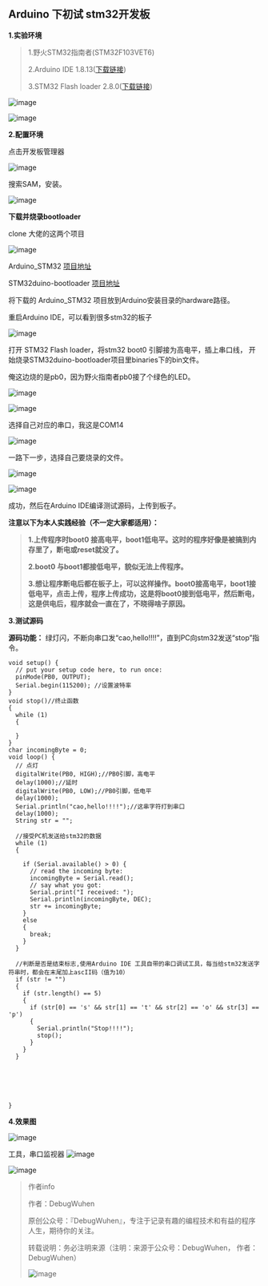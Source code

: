 ## Arduino 下初试 stm32开发板

**1.实验环境**

>1.野火STM32指南者(STM32F103VET6)
>
>2.Arduino IDE 1.8.13([下载链接](https://www.arduino.cc/en/software))
>
>3.STM32 Flash loader 2.8.0([下载链接](https://www.st.com/zh/development-tools/flasher-stm32.html))

![image](https://user-images.githubusercontent.com/48900845/112812076-48345d80-90af-11eb-8ee9-995dfa5eee01.png)

![image](https://user-images.githubusercontent.com/48900845/112812108-4ec2d500-90af-11eb-9398-9da7001f9328.png)


**2.配置环境**


 点击开发板管理器
 
![image](https://user-images.githubusercontent.com/48900845/112812147-58e4d380-90af-11eb-80c4-545c3e15d1df.png)

搜索SAM，安装。

![image](https://user-images.githubusercontent.com/48900845/112812177-613d0e80-90af-11eb-93d3-b2d111ad062a.png)

**下载并烧录bootloader**

clone 大佬的这两个项目

![image](https://user-images.githubusercontent.com/48900845/112812210-6ac67680-90af-11eb-9299-eea9533f53fd.png)


Arduino_STM32   [项目地址](https://github.com/rogerclarkmelbourne/Arduino_STM32)

STM32duino-bootloader   [项目地址](https://github.com/rogerclarkmelbourne/STM32duino-bootloader)

将下载的 Arduino_STM32 项目放到Arduino安装目录的hardware路径。

重启Arduino IDE，可以看到很多stm32的板子

![image](https://user-images.githubusercontent.com/48900845/112812242-7619a200-90af-11eb-9b4d-55dc73ce9096.png)

打开 STM32 Flash loader，将stm32 boot0 引脚接为高电平，插上串口线，
开始烧录STM32duino-bootloader项目里binaries下的bin文件。

俺这边烧的是pb0，因为野火指南者pb0接了个绿色的LED。

![image](https://user-images.githubusercontent.com/48900845/112812350-99445180-90af-11eb-9c7c-007bf65e71c5.png)

![image](https://user-images.githubusercontent.com/48900845/112812362-9ea19c00-90af-11eb-9e92-0a0bc04b75b0.png)

选择自己对应的串口，我这是COM14

![image](https://user-images.githubusercontent.com/48900845/112812391-a9f4c780-90af-11eb-89d1-5ec918ed9714.png)

一路下一步，选择自己要烧录的文件。

![image](https://user-images.githubusercontent.com/48900845/112812426-b5e08980-90af-11eb-849f-c2bd41884e63.png)

![image](https://user-images.githubusercontent.com/48900845/112812438-baa53d80-90af-11eb-9cff-81fb2a27b57e.png)

成功，然后在Arduino IDE编译测试源码，上传到板子。

**注意以下为本人实践经验（不一定大家都适用）：**  

>**1.上传程序时boot0 接高电平，boot1低电平。这时的程序好像是被搞到内存里了，断电或reset就没了。**
>
>**2.boot0 与boot1都接低电平，貌似无法上传程序。**
>
>**3.想让程序断电后都在板子上，可以这样操作。boot0接高电平，boot1接低电平，点击上传，程序上传成功，这是将boot0接到低电平，然后断电，这是供电后，程序就会一直在了，不晓得啥子原因。**

**3.测试源码**

**源码功能：** 绿灯闪，不断向串口发“cao,hello!!!!”，直到PC向stm32发送“stop”指令。

```
void setup() {
  // put your setup code here, to run once:
  pinMode(PB0, OUTPUT);
  Serial.begin(115200); //设置波特率
}
void stop()//终止函数
{
  while (1)
  {

  }
}
char incomingByte = 0;
void loop() {
  // 点灯
  digitalWrite(PB0, HIGH);//PB0引脚，高电平
  delay(1000);//延时
  digitalWrite(PB0, LOW);//PB0引脚，低电平
  delay(1000);
  Serial.println("cao,hello!!!!");//这串字符打到串口
  delay(1000);
  String str = "";

  //接受PC机发送给stm32的数据
  while (1)
  {

    if (Serial.available() > 0) {
      // read the incoming byte:
      incomingByte = Serial.read();
      // say what you got:
      Serial.print("I received: ");
      Serial.println(incomingByte, DEC);
      str += incomingByte;
    }
    else
    {
      break;
    }
  }

  //判断是否是结束标志,使用Arduino IDE 工具自带的串口调试工具，每当给stm32发送字符串时，都会在末尾加上ascII码（值为10）
  if (str != "")
  {
    if (str.length() == 5)
    {
      if (str[0] == 's' && str[1] == 't' && str[2] == 'o' && str[3] == 'p')
      {
        Serial.println("Stop!!!!");
        stop();
      }
    }
  }






}
```

**4.效果图**

![image](https://user-images.githubusercontent.com/48900845/112812500-cc86e080-90af-11eb-808f-8279a215a716.png)

工具，串口监视器
![image](https://user-images.githubusercontent.com/48900845/112812532-d6a8df00-90af-11eb-907c-90ef468b3de3.png)

![image](https://user-images.githubusercontent.com/48900845/112812570-df011a00-90af-11eb-971f-b68934935ba5.png)

>作者info
>
>作者：DebugWuhen
>
>原创公众号：『DebugWuhen』，专注于记录有趣的编程技术和有益的程序人生，期待你的关注。
>
>转载说明：务必注明来源（注明：来源于公众号：DebugWuhen， 作者：DebugWuhen）
>
>![image](https://user-images.githubusercontent.com/48900845/112752163-3b0e6480-9004-11eb-899d-66ddef749c2b.png)
